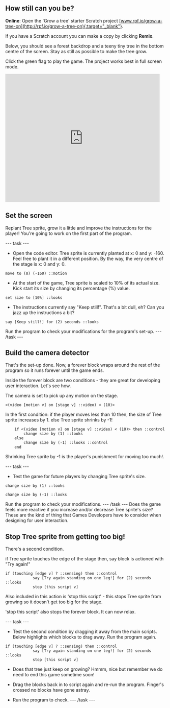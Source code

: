 ## How still can you be?

**Online**: Open the 'Grow a tree' starter Scratch project [www.rpf.io/grow-a-tree-on](http://rpf.io/grow-a-tree-on){:target="_blank"}.

If you have a Scratch account you can make a copy by clicking **Remix**.

Below, you should see a forest backdrop and a teeny tiny tree in the bottom centre of the screen. Stay as still as possible to make the tree grow. 

Click the green flag to play the game. The project works best in full screen mode.

<div>
<iframe src="https://scratch.mit.edu/projects/396479175/embed" allowtransparency="true" width="485" height="402" frameborder="0" scrolling="no" allowfullscreen></iframe>
</div>

## Set the screen

Replant Tree sprite, grow it a little and improve the instructions for the player! You're going to work on the first part of the program.

--- task ---
+ Open the code editor. Tree sprite is currently planted at x: 0 and y: -160. Feel free to plant it in a different position. By the way, the very centre of the stage is x: 0 and y: 0.
```blocks3
move to (0) (-160) ::motion
```
+ At the start of the game, Tree sprite is scaled to 10% of its actual size. Kick start its size by changing its percentage (%) value.
```blocks3
set size to [10%] ::looks
```
+ The instructions currently say "Keep still!". That's a bit dull, eh? Can you jazz up the instructions a bit?
```blocks3
say [Keep still!] for (2) seconds ::looks
```
Run the program to check your modifications for the program's set-up.
--- /task ---

## Build the camera detector
That's the set-up done. Now, a forever block wraps around the rest of the program so it runs forever until the game ends.

Inside the forever block are two conditions - they are great for developing user interaction. Let's see how.

The camera is set to pick up any motion on the stage.
```blocks3
<(video [motion v] on [stage v] ::video) < (10)>
```
In the first condition:
if the player moves less than 10 then, the size of Tree sprite increases by 1.
else Tree sprite shrinks by -1! 

```blocks3
	if <(video [motion v] on [stage v] ::video) < (10)> then ::control 
		change size by (1) ::looks
	else 
		change size by (-1) ::looks ::control
	end
```
Shrinking Tree sprite by -1 is the player's punishment for moving too much!.

--- task ---
+ Test the game for future players by changing Tree sprite's size.
```blocks3
change size by (1) ::looks
```
```blocks3
change size by (-1) ::looks
```
Run the program to check your modifications.
--- /task ---
Does the game feels more reactive if you increase and/or decrease Tree sprite's size? These are the kind of thing that Games Developers have to consider when designing for user interaction.

## Stop Tree sprite from getting too big!
There's a second condition.

if Tree sprite touches the edge of the stage then, say block is actioned with "Try again!" 
```blocks3
if (touching [edge v] ? ::sensing) then ::control
			say [Try again standing on one leg!] for (2) seconds ::looks
			stop [this script v]
```
Also included in this action is 'stop this script' - this stops Tree sprite from growing so it doesn't get too big for the stage.

'stop this script' also stops the forever block. It can now relax.

--- task ---
+ Test the second condition by dragging it away from the main scripts. Below highlights which blocks to drag away. Run the program again.
```blocks3
if (touching [edge v] ? ::sensing) then ::control
			say [Try again standing on one leg!] for (2) seconds ::looks
			stop [this script v]
```
+ Does that tree just keep on growing? Hmmm, nice but remember we do need to end this game sometime soon!

+ Drag the blocks back in to script again and re-run the program. Finger's crossed no blocks have gone astray. 

+ Run the program to check.
--- /task ---
